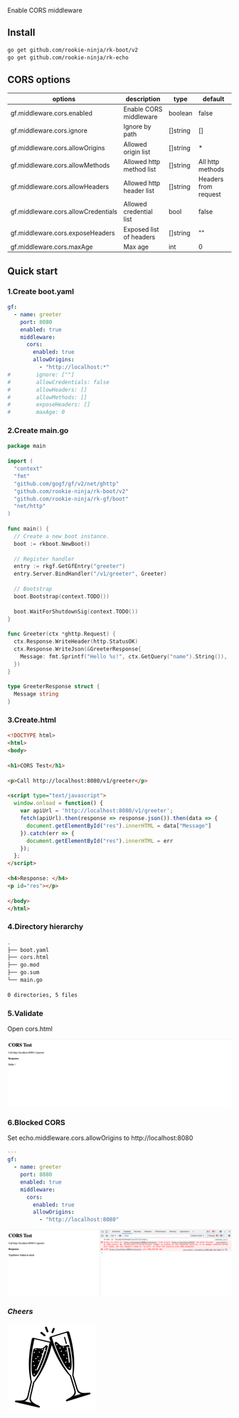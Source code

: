Enable CORS middleware

## Install
```bash
go get github.com/rookie-ninja/rk-boot/v2
go get github.com/rookie-ninja/rk-echo
```

## CORS options
| options                               | description                        | type     | default |
|---------------------------------------|--------------------------|----------|----------------------|
| gf.middleware.cors.enabled            | Enable CORS middleware   | boolean  | false                |
| gf.middleware.cors.ignore           | Ignore by path           | []string | []                   |
| gf.middleware.cors.allowOrigins     | Allowed origin list      | []string | *                    |
| gf.middleware.cors.allowMethods     | Allowed http method list | []string | All http methods     |
| gf.middleware.cors.allowHeaders     | Allowed http header list | []string | Headers from request |
| gf.middleware.cors.allowCredentials | Allowed credential list  | bool     | false                |
| gf.middleware.cors.exposeHeaders    | Exposed list of headers  | []string | ""                   |
| gf.middleware.cors.maxAge           | Max age                  | int      | 0                    |

## Quick start
### 1.Create boot.yaml
```yaml
gf:
  - name: greeter
    port: 8080
    enabled: true
    middleware:
      cors:
        enabled: true
        allowOrigins:
          - "http://localhost:*"
#        ignore: [""]
#        allowCredentials: false
#        allowHeaders: []
#        allowMethods: []
#        exposeHeaders: []
#        maxAge: 0
```

### 2.Create main.go
```go
package main

import (
  "context"
  "fmt"
  "github.com/gogf/gf/v2/net/ghttp"
  "github.com/rookie-ninja/rk-boot/v2"
  "github.com/rookie-ninja/rk-gf/boot"
  "net/http"
)

func main() {
  // Create a new boot instance.
  boot := rkboot.NewBoot()

  // Register handler
  entry := rkgf.GetGfEntry("greeter")
  entry.Server.BindHandler("/v1/greeter", Greeter)

  // Bootstrap
  boot.Bootstrap(context.TODO())

  boot.WaitForShutdownSig(context.TODO())
}

func Greeter(ctx *ghttp.Request) {
  ctx.Response.WriteHeader(http.StatusOK)
  ctx.Response.WriteJson(&GreeterResponse{
    Message: fmt.Sprintf("Hello %s!", ctx.GetQuery("name").String()),
  })
}

type GreeterResponse struct {
  Message string
}
```

### 3.Create.html
```html
<!DOCTYPE html>
<html>
<body>

<h1>CORS Test</h1>

<p>Call http://localhost:8080/v1/greeter</p>

<script type="text/javascript">
  window.onload = function() {
    var apiUrl = 'http://localhost:8080/v1/greeter';
    fetch(apiUrl).then(response => response.json()).then(data => {
      document.getElementById("res").innerHTML = data["Message"]
    }).catch(err => {
      document.getElementById("res").innerHTML = err
    });
  };
</script>

<h4>Response: </h4>
<p id="res"></p>

</body>
</html>
```

### 4.Directory hierarchy
```bash
.
├── boot.yaml
├── cors.html
├── go.mod
├── go.sum
└── main.go

0 directories, 5 files
```

### 5.Validate
Open cors.html

![](../../../../img/user-guide/gin/basic/cors-success.png)

### 6.Blocked CORS
Set echo.middleware.cors.allowOrigins to http://localhost:8080

```yaml
---
gf:
  - name: greeter
    port: 8080
    enabled: true
    middleware:
      cors:
        enabled: true
        allowOrigins:
          - "http://localhost:8080"
```

![](../../../../img/user-guide/gin/basic/cors-fail.png)

### _**Cheers**_
![](../../../../img/user-guide/cheers.png)